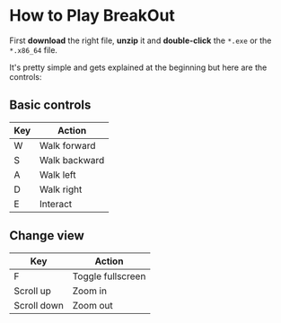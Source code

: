 # How to Play BreakOut

First **download** the right file, **unzip** it and **double-click** the ``*.exe`` or the ``*.x86_64`` file.

It's pretty simple and gets explained at the beginning but here are the controls:

## Basic controls
| Key | Action        |
|-----|---------------|
| W   | Walk forward  |
| S   | Walk backward |
| A   | Walk left     |
| D   | Walk right    |
| E   | Interact      |

## Change view
| Key         | Action            |
|-------------|-------------------|
| F           | Toggle fullscreen |
| Scroll up   | Zoom in           |
| Scroll down | Zoom out          |
